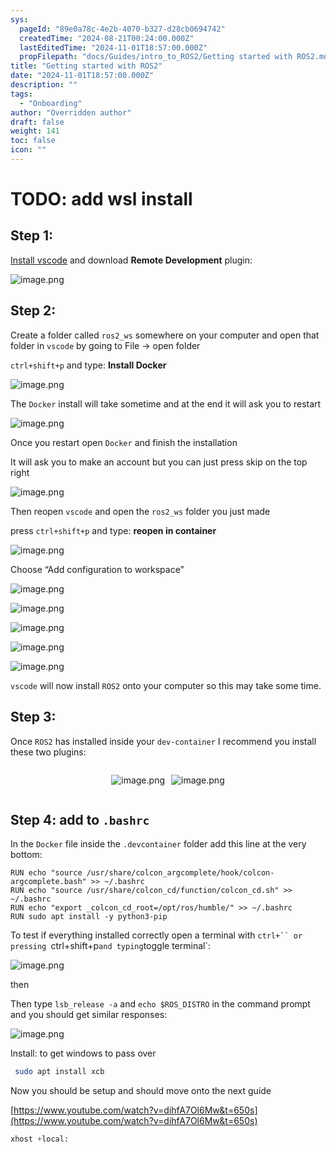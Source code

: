 ```yaml
---
sys:
  pageId: "89e0a78c-4e2b-4070-b327-d28cb0694742"
  createdTime: "2024-08-21T00:24:00.000Z"
  lastEditedTime: "2024-11-01T18:57:00.000Z"
  propFilepath: "docs/Guides/intro_to_ROS2/Getting started with ROS2.md"
title: "Getting started with ROS2"
date: "2024-11-01T18:57:00.000Z"
description: ""
tags:
  - "Onboarding"
author: "Overridden author"
draft: false
weight: 141
toc: false
icon: ""
---
```


# TODO: add wsl install

## Step 1:

[Install vscode](https://code.visualstudio.com/download) and download **Remote Development** plugin:

![image.png](https://prod-files-secure.s3.us-west-2.amazonaws.com/d518164a-d88e-44d1-a4ee-3adb3bd8bce0/efb52993-1881-4a40-b95e-6f020334f022/image.png?X-Amz-Algorithm=AWS4-HMAC-SHA256&X-Amz-Content-Sha256=UNSIGNED-PAYLOAD&X-Amz-Credential=ASIAZI2LB466TG7RAJSY%2F20250226%2Fus-west-2%2Fs3%2Faws4_request&X-Amz-Date=20250226T190157Z&X-Amz-Expires=3600&X-Amz-Security-Token=IQoJb3JpZ2luX2VjECoaCXVzLXdlc3QtMiJGMEQCIBqvM%2BDo93flSFuR%2FQwAPlBNZQzDDaP%2Fqfm%2Bd8qKMaP1AiBtlmQ623MYXcgg92VCpPj6t8yojdz2y8asBKX6AAExgCr%2FAwhjEAAaDDYzNzQyMzE4MzgwNSIM6PLlY98mjTi3dna5KtwDLRjBxRI%2BrIx2lFM8D%2FnPTojB8ezpAhhkd47lS9ZcFg8kJnQIjBE9goP6Ra7wCeLW9FySNrUMiqcjJim8FufQQKXklOTtMB8aiRcbwbrKdTReVOLniYR5lgdUJDichm%2Fq2EYk2Z%2BZmJvqm%2Bp%2BaedCHoPhnDLHqCkT1MfG3gcZfLiYoW7QWXD0oyKeghDW8vg8iGd2Y04lgJjGUAYzVDDhRrO2TKa7rO6%2FJuntxvizIt8R36oeew9qbGkMARuKFscQSTbK3J4a%2FYo7%2F7kDbUzPh8GnN9ojAG2Lt9kR2q%2BneqotUB%2By3alcZ8aYRj70CL%2BpYXfWEFf0uUhaObgH4kIYSVxak%2BNjPbPPYauzEep7FxwwwOrK8xEf%2F2XUVhG0WdXvD015L%2B%2B5SFKMwN9hPsm%2BvM7Ijt66syRZHfG0ud3oHl3%2FR6TjH7zoCpupXqGNTbPbddsev8Ke09cCmCkZ0a1kwdhuXZjdJyoJx1Qn%2Fxuj92T4K2oAzqVq65VgyUj6gNMUXG6QRKeXvB7%2BU9At6hPA9XDY0P3uyrQgHmQxRorUiUd3yahAJ%2FIoQ05z0%2FM7S4v7J2PS8bFdDBSodWjXXAuGG37pw9b%2FqDF1S7dLcBp73BmQfIFil0bbgcsncBcwr6r9vQY6pgEa6bpR75M53VXHOsRjbOaJa%2FmdpaskE59ur%2BQOVU%2BTWa8gAM7K2WsCXc5jfK19ycvpkGVOLIlPcdRaURmHAANEJPMQEDx9ut3%2F6s7WeXPMUeBvPs39xrd%2Fv%2FdObkLolb9rHYyIR3jIE3qD9rQNwxbUqCVShe3bGC%2B31dVGBB1UsaFnVZuziEO0GmzcWeT5vvDrEDYcxw2zUk6BNuK%2FDSGfyoPxeUZA&X-Amz-Signature=7b5ac7cf9dc586913f35bb047f2da38127c587b326f79acafa0a98f2d125c304&X-Amz-SignedHeaders=host&x-id=GetObject)

## Step 2:

Create a folder called `ros2_ws` somewhere on your computer and open that folder in `vscode` by going to File → open folder 

`ctrl+shift+p` and type: **Install Docker**

![image.png](https://prod-files-secure.s3.us-west-2.amazonaws.com/d518164a-d88e-44d1-a4ee-3adb3bd8bce0/2269dc0e-1cd5-47ff-bceb-c04ad9b2eab0/image.png?X-Amz-Algorithm=AWS4-HMAC-SHA256&X-Amz-Content-Sha256=UNSIGNED-PAYLOAD&X-Amz-Credential=ASIAZI2LB466TG7RAJSY%2F20250226%2Fus-west-2%2Fs3%2Faws4_request&X-Amz-Date=20250226T190157Z&X-Amz-Expires=3600&X-Amz-Security-Token=IQoJb3JpZ2luX2VjECoaCXVzLXdlc3QtMiJGMEQCIBqvM%2BDo93flSFuR%2FQwAPlBNZQzDDaP%2Fqfm%2Bd8qKMaP1AiBtlmQ623MYXcgg92VCpPj6t8yojdz2y8asBKX6AAExgCr%2FAwhjEAAaDDYzNzQyMzE4MzgwNSIM6PLlY98mjTi3dna5KtwDLRjBxRI%2BrIx2lFM8D%2FnPTojB8ezpAhhkd47lS9ZcFg8kJnQIjBE9goP6Ra7wCeLW9FySNrUMiqcjJim8FufQQKXklOTtMB8aiRcbwbrKdTReVOLniYR5lgdUJDichm%2Fq2EYk2Z%2BZmJvqm%2Bp%2BaedCHoPhnDLHqCkT1MfG3gcZfLiYoW7QWXD0oyKeghDW8vg8iGd2Y04lgJjGUAYzVDDhRrO2TKa7rO6%2FJuntxvizIt8R36oeew9qbGkMARuKFscQSTbK3J4a%2FYo7%2F7kDbUzPh8GnN9ojAG2Lt9kR2q%2BneqotUB%2By3alcZ8aYRj70CL%2BpYXfWEFf0uUhaObgH4kIYSVxak%2BNjPbPPYauzEep7FxwwwOrK8xEf%2F2XUVhG0WdXvD015L%2B%2B5SFKMwN9hPsm%2BvM7Ijt66syRZHfG0ud3oHl3%2FR6TjH7zoCpupXqGNTbPbddsev8Ke09cCmCkZ0a1kwdhuXZjdJyoJx1Qn%2Fxuj92T4K2oAzqVq65VgyUj6gNMUXG6QRKeXvB7%2BU9At6hPA9XDY0P3uyrQgHmQxRorUiUd3yahAJ%2FIoQ05z0%2FM7S4v7J2PS8bFdDBSodWjXXAuGG37pw9b%2FqDF1S7dLcBp73BmQfIFil0bbgcsncBcwr6r9vQY6pgEa6bpR75M53VXHOsRjbOaJa%2FmdpaskE59ur%2BQOVU%2BTWa8gAM7K2WsCXc5jfK19ycvpkGVOLIlPcdRaURmHAANEJPMQEDx9ut3%2F6s7WeXPMUeBvPs39xrd%2Fv%2FdObkLolb9rHYyIR3jIE3qD9rQNwxbUqCVShe3bGC%2B31dVGBB1UsaFnVZuziEO0GmzcWeT5vvDrEDYcxw2zUk6BNuK%2FDSGfyoPxeUZA&X-Amz-Signature=2a34da3e52b28ee73a08edf405ef82a0514fbbbba436bde8701fd74544ee57e3&X-Amz-SignedHeaders=host&x-id=GetObject)

The `Docker` install will take sometime and at the end it will ask you to restart

![image.png](https://prod-files-secure.s3.us-west-2.amazonaws.com/d518164a-d88e-44d1-a4ee-3adb3bd8bce0/ed233f78-be33-4b1f-b89c-9c346c0e961e/image.png?X-Amz-Algorithm=AWS4-HMAC-SHA256&X-Amz-Content-Sha256=UNSIGNED-PAYLOAD&X-Amz-Credential=ASIAZI2LB466TG7RAJSY%2F20250226%2Fus-west-2%2Fs3%2Faws4_request&X-Amz-Date=20250226T190157Z&X-Amz-Expires=3600&X-Amz-Security-Token=IQoJb3JpZ2luX2VjECoaCXVzLXdlc3QtMiJGMEQCIBqvM%2BDo93flSFuR%2FQwAPlBNZQzDDaP%2Fqfm%2Bd8qKMaP1AiBtlmQ623MYXcgg92VCpPj6t8yojdz2y8asBKX6AAExgCr%2FAwhjEAAaDDYzNzQyMzE4MzgwNSIM6PLlY98mjTi3dna5KtwDLRjBxRI%2BrIx2lFM8D%2FnPTojB8ezpAhhkd47lS9ZcFg8kJnQIjBE9goP6Ra7wCeLW9FySNrUMiqcjJim8FufQQKXklOTtMB8aiRcbwbrKdTReVOLniYR5lgdUJDichm%2Fq2EYk2Z%2BZmJvqm%2Bp%2BaedCHoPhnDLHqCkT1MfG3gcZfLiYoW7QWXD0oyKeghDW8vg8iGd2Y04lgJjGUAYzVDDhRrO2TKa7rO6%2FJuntxvizIt8R36oeew9qbGkMARuKFscQSTbK3J4a%2FYo7%2F7kDbUzPh8GnN9ojAG2Lt9kR2q%2BneqotUB%2By3alcZ8aYRj70CL%2BpYXfWEFf0uUhaObgH4kIYSVxak%2BNjPbPPYauzEep7FxwwwOrK8xEf%2F2XUVhG0WdXvD015L%2B%2B5SFKMwN9hPsm%2BvM7Ijt66syRZHfG0ud3oHl3%2FR6TjH7zoCpupXqGNTbPbddsev8Ke09cCmCkZ0a1kwdhuXZjdJyoJx1Qn%2Fxuj92T4K2oAzqVq65VgyUj6gNMUXG6QRKeXvB7%2BU9At6hPA9XDY0P3uyrQgHmQxRorUiUd3yahAJ%2FIoQ05z0%2FM7S4v7J2PS8bFdDBSodWjXXAuGG37pw9b%2FqDF1S7dLcBp73BmQfIFil0bbgcsncBcwr6r9vQY6pgEa6bpR75M53VXHOsRjbOaJa%2FmdpaskE59ur%2BQOVU%2BTWa8gAM7K2WsCXc5jfK19ycvpkGVOLIlPcdRaURmHAANEJPMQEDx9ut3%2F6s7WeXPMUeBvPs39xrd%2Fv%2FdObkLolb9rHYyIR3jIE3qD9rQNwxbUqCVShe3bGC%2B31dVGBB1UsaFnVZuziEO0GmzcWeT5vvDrEDYcxw2zUk6BNuK%2FDSGfyoPxeUZA&X-Amz-Signature=7e0221b19b25ed33dbcb494851d0226b86363479dff2cda6c3b0f91c1dfd5038&X-Amz-SignedHeaders=host&x-id=GetObject)

Once you restart open `Docker` and finish the installation

It will ask you to make an account but you can just press skip on the top right

![image.png](https://prod-files-secure.s3.us-west-2.amazonaws.com/d518164a-d88e-44d1-a4ee-3adb3bd8bce0/21010ad9-1659-4fd9-9f59-9932a09b2a3d/image.png?X-Amz-Algorithm=AWS4-HMAC-SHA256&X-Amz-Content-Sha256=UNSIGNED-PAYLOAD&X-Amz-Credential=ASIAZI2LB466TG7RAJSY%2F20250226%2Fus-west-2%2Fs3%2Faws4_request&X-Amz-Date=20250226T190157Z&X-Amz-Expires=3600&X-Amz-Security-Token=IQoJb3JpZ2luX2VjECoaCXVzLXdlc3QtMiJGMEQCIBqvM%2BDo93flSFuR%2FQwAPlBNZQzDDaP%2Fqfm%2Bd8qKMaP1AiBtlmQ623MYXcgg92VCpPj6t8yojdz2y8asBKX6AAExgCr%2FAwhjEAAaDDYzNzQyMzE4MzgwNSIM6PLlY98mjTi3dna5KtwDLRjBxRI%2BrIx2lFM8D%2FnPTojB8ezpAhhkd47lS9ZcFg8kJnQIjBE9goP6Ra7wCeLW9FySNrUMiqcjJim8FufQQKXklOTtMB8aiRcbwbrKdTReVOLniYR5lgdUJDichm%2Fq2EYk2Z%2BZmJvqm%2Bp%2BaedCHoPhnDLHqCkT1MfG3gcZfLiYoW7QWXD0oyKeghDW8vg8iGd2Y04lgJjGUAYzVDDhRrO2TKa7rO6%2FJuntxvizIt8R36oeew9qbGkMARuKFscQSTbK3J4a%2FYo7%2F7kDbUzPh8GnN9ojAG2Lt9kR2q%2BneqotUB%2By3alcZ8aYRj70CL%2BpYXfWEFf0uUhaObgH4kIYSVxak%2BNjPbPPYauzEep7FxwwwOrK8xEf%2F2XUVhG0WdXvD015L%2B%2B5SFKMwN9hPsm%2BvM7Ijt66syRZHfG0ud3oHl3%2FR6TjH7zoCpupXqGNTbPbddsev8Ke09cCmCkZ0a1kwdhuXZjdJyoJx1Qn%2Fxuj92T4K2oAzqVq65VgyUj6gNMUXG6QRKeXvB7%2BU9At6hPA9XDY0P3uyrQgHmQxRorUiUd3yahAJ%2FIoQ05z0%2FM7S4v7J2PS8bFdDBSodWjXXAuGG37pw9b%2FqDF1S7dLcBp73BmQfIFil0bbgcsncBcwr6r9vQY6pgEa6bpR75M53VXHOsRjbOaJa%2FmdpaskE59ur%2BQOVU%2BTWa8gAM7K2WsCXc5jfK19ycvpkGVOLIlPcdRaURmHAANEJPMQEDx9ut3%2F6s7WeXPMUeBvPs39xrd%2Fv%2FdObkLolb9rHYyIR3jIE3qD9rQNwxbUqCVShe3bGC%2B31dVGBB1UsaFnVZuziEO0GmzcWeT5vvDrEDYcxw2zUk6BNuK%2FDSGfyoPxeUZA&X-Amz-Signature=14754559f7000e5404bfc9aafd9099593d69c9a9b7d0f24ca3d5859d7521f528&X-Amz-SignedHeaders=host&x-id=GetObject)

Then reopen `vscode` and open the `ros2_ws` folder you just made

press `ctrl+shift+p` and type: **reopen in container**

![image.png](https://prod-files-secure.s3.us-west-2.amazonaws.com/d518164a-d88e-44d1-a4ee-3adb3bd8bce0/4e93b8c2-41ad-488c-8095-c74205196118/image.png?X-Amz-Algorithm=AWS4-HMAC-SHA256&X-Amz-Content-Sha256=UNSIGNED-PAYLOAD&X-Amz-Credential=ASIAZI2LB466TG7RAJSY%2F20250226%2Fus-west-2%2Fs3%2Faws4_request&X-Amz-Date=20250226T190157Z&X-Amz-Expires=3600&X-Amz-Security-Token=IQoJb3JpZ2luX2VjECoaCXVzLXdlc3QtMiJGMEQCIBqvM%2BDo93flSFuR%2FQwAPlBNZQzDDaP%2Fqfm%2Bd8qKMaP1AiBtlmQ623MYXcgg92VCpPj6t8yojdz2y8asBKX6AAExgCr%2FAwhjEAAaDDYzNzQyMzE4MzgwNSIM6PLlY98mjTi3dna5KtwDLRjBxRI%2BrIx2lFM8D%2FnPTojB8ezpAhhkd47lS9ZcFg8kJnQIjBE9goP6Ra7wCeLW9FySNrUMiqcjJim8FufQQKXklOTtMB8aiRcbwbrKdTReVOLniYR5lgdUJDichm%2Fq2EYk2Z%2BZmJvqm%2Bp%2BaedCHoPhnDLHqCkT1MfG3gcZfLiYoW7QWXD0oyKeghDW8vg8iGd2Y04lgJjGUAYzVDDhRrO2TKa7rO6%2FJuntxvizIt8R36oeew9qbGkMARuKFscQSTbK3J4a%2FYo7%2F7kDbUzPh8GnN9ojAG2Lt9kR2q%2BneqotUB%2By3alcZ8aYRj70CL%2BpYXfWEFf0uUhaObgH4kIYSVxak%2BNjPbPPYauzEep7FxwwwOrK8xEf%2F2XUVhG0WdXvD015L%2B%2B5SFKMwN9hPsm%2BvM7Ijt66syRZHfG0ud3oHl3%2FR6TjH7zoCpupXqGNTbPbddsev8Ke09cCmCkZ0a1kwdhuXZjdJyoJx1Qn%2Fxuj92T4K2oAzqVq65VgyUj6gNMUXG6QRKeXvB7%2BU9At6hPA9XDY0P3uyrQgHmQxRorUiUd3yahAJ%2FIoQ05z0%2FM7S4v7J2PS8bFdDBSodWjXXAuGG37pw9b%2FqDF1S7dLcBp73BmQfIFil0bbgcsncBcwr6r9vQY6pgEa6bpR75M53VXHOsRjbOaJa%2FmdpaskE59ur%2BQOVU%2BTWa8gAM7K2WsCXc5jfK19ycvpkGVOLIlPcdRaURmHAANEJPMQEDx9ut3%2F6s7WeXPMUeBvPs39xrd%2Fv%2FdObkLolb9rHYyIR3jIE3qD9rQNwxbUqCVShe3bGC%2B31dVGBB1UsaFnVZuziEO0GmzcWeT5vvDrEDYcxw2zUk6BNuK%2FDSGfyoPxeUZA&X-Amz-Signature=5f1eb2093b3d9eac9783543127d8ade8ff4c2da5c28ef7ab2b6d86b979fae97a&X-Amz-SignedHeaders=host&x-id=GetObject)

Choose “Add configuration to workspace”

![image.png](https://prod-files-secure.s3.us-west-2.amazonaws.com/d518164a-d88e-44d1-a4ee-3adb3bd8bce0/9560b282-5060-4989-ba37-97e7b2c22476/image.png?X-Amz-Algorithm=AWS4-HMAC-SHA256&X-Amz-Content-Sha256=UNSIGNED-PAYLOAD&X-Amz-Credential=ASIAZI2LB466TG7RAJSY%2F20250226%2Fus-west-2%2Fs3%2Faws4_request&X-Amz-Date=20250226T190157Z&X-Amz-Expires=3600&X-Amz-Security-Token=IQoJb3JpZ2luX2VjECoaCXVzLXdlc3QtMiJGMEQCIBqvM%2BDo93flSFuR%2FQwAPlBNZQzDDaP%2Fqfm%2Bd8qKMaP1AiBtlmQ623MYXcgg92VCpPj6t8yojdz2y8asBKX6AAExgCr%2FAwhjEAAaDDYzNzQyMzE4MzgwNSIM6PLlY98mjTi3dna5KtwDLRjBxRI%2BrIx2lFM8D%2FnPTojB8ezpAhhkd47lS9ZcFg8kJnQIjBE9goP6Ra7wCeLW9FySNrUMiqcjJim8FufQQKXklOTtMB8aiRcbwbrKdTReVOLniYR5lgdUJDichm%2Fq2EYk2Z%2BZmJvqm%2Bp%2BaedCHoPhnDLHqCkT1MfG3gcZfLiYoW7QWXD0oyKeghDW8vg8iGd2Y04lgJjGUAYzVDDhRrO2TKa7rO6%2FJuntxvizIt8R36oeew9qbGkMARuKFscQSTbK3J4a%2FYo7%2F7kDbUzPh8GnN9ojAG2Lt9kR2q%2BneqotUB%2By3alcZ8aYRj70CL%2BpYXfWEFf0uUhaObgH4kIYSVxak%2BNjPbPPYauzEep7FxwwwOrK8xEf%2F2XUVhG0WdXvD015L%2B%2B5SFKMwN9hPsm%2BvM7Ijt66syRZHfG0ud3oHl3%2FR6TjH7zoCpupXqGNTbPbddsev8Ke09cCmCkZ0a1kwdhuXZjdJyoJx1Qn%2Fxuj92T4K2oAzqVq65VgyUj6gNMUXG6QRKeXvB7%2BU9At6hPA9XDY0P3uyrQgHmQxRorUiUd3yahAJ%2FIoQ05z0%2FM7S4v7J2PS8bFdDBSodWjXXAuGG37pw9b%2FqDF1S7dLcBp73BmQfIFil0bbgcsncBcwr6r9vQY6pgEa6bpR75M53VXHOsRjbOaJa%2FmdpaskE59ur%2BQOVU%2BTWa8gAM7K2WsCXc5jfK19ycvpkGVOLIlPcdRaURmHAANEJPMQEDx9ut3%2F6s7WeXPMUeBvPs39xrd%2Fv%2FdObkLolb9rHYyIR3jIE3qD9rQNwxbUqCVShe3bGC%2B31dVGBB1UsaFnVZuziEO0GmzcWeT5vvDrEDYcxw2zUk6BNuK%2FDSGfyoPxeUZA&X-Amz-Signature=865aab190bb34ab5116f244cba8505cb0b5a661a4ffa89dc32d80011f45b78bd&X-Amz-SignedHeaders=host&x-id=GetObject)

![image.png](https://prod-files-secure.s3.us-west-2.amazonaws.com/d518164a-d88e-44d1-a4ee-3adb3bd8bce0/2ee63f81-886b-48e8-a553-dc6e5eac99e4/image.png?X-Amz-Algorithm=AWS4-HMAC-SHA256&X-Amz-Content-Sha256=UNSIGNED-PAYLOAD&X-Amz-Credential=ASIAZI2LB466TG7RAJSY%2F20250226%2Fus-west-2%2Fs3%2Faws4_request&X-Amz-Date=20250226T190157Z&X-Amz-Expires=3600&X-Amz-Security-Token=IQoJb3JpZ2luX2VjECoaCXVzLXdlc3QtMiJGMEQCIBqvM%2BDo93flSFuR%2FQwAPlBNZQzDDaP%2Fqfm%2Bd8qKMaP1AiBtlmQ623MYXcgg92VCpPj6t8yojdz2y8asBKX6AAExgCr%2FAwhjEAAaDDYzNzQyMzE4MzgwNSIM6PLlY98mjTi3dna5KtwDLRjBxRI%2BrIx2lFM8D%2FnPTojB8ezpAhhkd47lS9ZcFg8kJnQIjBE9goP6Ra7wCeLW9FySNrUMiqcjJim8FufQQKXklOTtMB8aiRcbwbrKdTReVOLniYR5lgdUJDichm%2Fq2EYk2Z%2BZmJvqm%2Bp%2BaedCHoPhnDLHqCkT1MfG3gcZfLiYoW7QWXD0oyKeghDW8vg8iGd2Y04lgJjGUAYzVDDhRrO2TKa7rO6%2FJuntxvizIt8R36oeew9qbGkMARuKFscQSTbK3J4a%2FYo7%2F7kDbUzPh8GnN9ojAG2Lt9kR2q%2BneqotUB%2By3alcZ8aYRj70CL%2BpYXfWEFf0uUhaObgH4kIYSVxak%2BNjPbPPYauzEep7FxwwwOrK8xEf%2F2XUVhG0WdXvD015L%2B%2B5SFKMwN9hPsm%2BvM7Ijt66syRZHfG0ud3oHl3%2FR6TjH7zoCpupXqGNTbPbddsev8Ke09cCmCkZ0a1kwdhuXZjdJyoJx1Qn%2Fxuj92T4K2oAzqVq65VgyUj6gNMUXG6QRKeXvB7%2BU9At6hPA9XDY0P3uyrQgHmQxRorUiUd3yahAJ%2FIoQ05z0%2FM7S4v7J2PS8bFdDBSodWjXXAuGG37pw9b%2FqDF1S7dLcBp73BmQfIFil0bbgcsncBcwr6r9vQY6pgEa6bpR75M53VXHOsRjbOaJa%2FmdpaskE59ur%2BQOVU%2BTWa8gAM7K2WsCXc5jfK19ycvpkGVOLIlPcdRaURmHAANEJPMQEDx9ut3%2F6s7WeXPMUeBvPs39xrd%2Fv%2FdObkLolb9rHYyIR3jIE3qD9rQNwxbUqCVShe3bGC%2B31dVGBB1UsaFnVZuziEO0GmzcWeT5vvDrEDYcxw2zUk6BNuK%2FDSGfyoPxeUZA&X-Amz-Signature=b9e540b0756cdd2c597db9ff821c2f352eaa13c697a6fc6b128c5ab368efad9a&X-Amz-SignedHeaders=host&x-id=GetObject)

![image.png](https://prod-files-secure.s3.us-west-2.amazonaws.com/d518164a-d88e-44d1-a4ee-3adb3bd8bce0/ae1580b2-b048-407e-aed9-b584224a7a04/image.png?X-Amz-Algorithm=AWS4-HMAC-SHA256&X-Amz-Content-Sha256=UNSIGNED-PAYLOAD&X-Amz-Credential=ASIAZI2LB466TG7RAJSY%2F20250226%2Fus-west-2%2Fs3%2Faws4_request&X-Amz-Date=20250226T190157Z&X-Amz-Expires=3600&X-Amz-Security-Token=IQoJb3JpZ2luX2VjECoaCXVzLXdlc3QtMiJGMEQCIBqvM%2BDo93flSFuR%2FQwAPlBNZQzDDaP%2Fqfm%2Bd8qKMaP1AiBtlmQ623MYXcgg92VCpPj6t8yojdz2y8asBKX6AAExgCr%2FAwhjEAAaDDYzNzQyMzE4MzgwNSIM6PLlY98mjTi3dna5KtwDLRjBxRI%2BrIx2lFM8D%2FnPTojB8ezpAhhkd47lS9ZcFg8kJnQIjBE9goP6Ra7wCeLW9FySNrUMiqcjJim8FufQQKXklOTtMB8aiRcbwbrKdTReVOLniYR5lgdUJDichm%2Fq2EYk2Z%2BZmJvqm%2Bp%2BaedCHoPhnDLHqCkT1MfG3gcZfLiYoW7QWXD0oyKeghDW8vg8iGd2Y04lgJjGUAYzVDDhRrO2TKa7rO6%2FJuntxvizIt8R36oeew9qbGkMARuKFscQSTbK3J4a%2FYo7%2F7kDbUzPh8GnN9ojAG2Lt9kR2q%2BneqotUB%2By3alcZ8aYRj70CL%2BpYXfWEFf0uUhaObgH4kIYSVxak%2BNjPbPPYauzEep7FxwwwOrK8xEf%2F2XUVhG0WdXvD015L%2B%2B5SFKMwN9hPsm%2BvM7Ijt66syRZHfG0ud3oHl3%2FR6TjH7zoCpupXqGNTbPbddsev8Ke09cCmCkZ0a1kwdhuXZjdJyoJx1Qn%2Fxuj92T4K2oAzqVq65VgyUj6gNMUXG6QRKeXvB7%2BU9At6hPA9XDY0P3uyrQgHmQxRorUiUd3yahAJ%2FIoQ05z0%2FM7S4v7J2PS8bFdDBSodWjXXAuGG37pw9b%2FqDF1S7dLcBp73BmQfIFil0bbgcsncBcwr6r9vQY6pgEa6bpR75M53VXHOsRjbOaJa%2FmdpaskE59ur%2BQOVU%2BTWa8gAM7K2WsCXc5jfK19ycvpkGVOLIlPcdRaURmHAANEJPMQEDx9ut3%2F6s7WeXPMUeBvPs39xrd%2Fv%2FdObkLolb9rHYyIR3jIE3qD9rQNwxbUqCVShe3bGC%2B31dVGBB1UsaFnVZuziEO0GmzcWeT5vvDrEDYcxw2zUk6BNuK%2FDSGfyoPxeUZA&X-Amz-Signature=76a8519ede0699a57f571f3999cdd45c689eaa240130517ad1afbb180f2943c8&X-Amz-SignedHeaders=host&x-id=GetObject)

![image.png](https://prod-files-secure.s3.us-west-2.amazonaws.com/d518164a-d88e-44d1-a4ee-3adb3bd8bce0/53255b28-f75e-430f-b9e3-c0ac8577e42b/image.png?X-Amz-Algorithm=AWS4-HMAC-SHA256&X-Amz-Content-Sha256=UNSIGNED-PAYLOAD&X-Amz-Credential=ASIAZI2LB466TG7RAJSY%2F20250226%2Fus-west-2%2Fs3%2Faws4_request&X-Amz-Date=20250226T190157Z&X-Amz-Expires=3600&X-Amz-Security-Token=IQoJb3JpZ2luX2VjECoaCXVzLXdlc3QtMiJGMEQCIBqvM%2BDo93flSFuR%2FQwAPlBNZQzDDaP%2Fqfm%2Bd8qKMaP1AiBtlmQ623MYXcgg92VCpPj6t8yojdz2y8asBKX6AAExgCr%2FAwhjEAAaDDYzNzQyMzE4MzgwNSIM6PLlY98mjTi3dna5KtwDLRjBxRI%2BrIx2lFM8D%2FnPTojB8ezpAhhkd47lS9ZcFg8kJnQIjBE9goP6Ra7wCeLW9FySNrUMiqcjJim8FufQQKXklOTtMB8aiRcbwbrKdTReVOLniYR5lgdUJDichm%2Fq2EYk2Z%2BZmJvqm%2Bp%2BaedCHoPhnDLHqCkT1MfG3gcZfLiYoW7QWXD0oyKeghDW8vg8iGd2Y04lgJjGUAYzVDDhRrO2TKa7rO6%2FJuntxvizIt8R36oeew9qbGkMARuKFscQSTbK3J4a%2FYo7%2F7kDbUzPh8GnN9ojAG2Lt9kR2q%2BneqotUB%2By3alcZ8aYRj70CL%2BpYXfWEFf0uUhaObgH4kIYSVxak%2BNjPbPPYauzEep7FxwwwOrK8xEf%2F2XUVhG0WdXvD015L%2B%2B5SFKMwN9hPsm%2BvM7Ijt66syRZHfG0ud3oHl3%2FR6TjH7zoCpupXqGNTbPbddsev8Ke09cCmCkZ0a1kwdhuXZjdJyoJx1Qn%2Fxuj92T4K2oAzqVq65VgyUj6gNMUXG6QRKeXvB7%2BU9At6hPA9XDY0P3uyrQgHmQxRorUiUd3yahAJ%2FIoQ05z0%2FM7S4v7J2PS8bFdDBSodWjXXAuGG37pw9b%2FqDF1S7dLcBp73BmQfIFil0bbgcsncBcwr6r9vQY6pgEa6bpR75M53VXHOsRjbOaJa%2FmdpaskE59ur%2BQOVU%2BTWa8gAM7K2WsCXc5jfK19ycvpkGVOLIlPcdRaURmHAANEJPMQEDx9ut3%2F6s7WeXPMUeBvPs39xrd%2Fv%2FdObkLolb9rHYyIR3jIE3qD9rQNwxbUqCVShe3bGC%2B31dVGBB1UsaFnVZuziEO0GmzcWeT5vvDrEDYcxw2zUk6BNuK%2FDSGfyoPxeUZA&X-Amz-Signature=e9fc133004ef822bd5029c5310ccfa5a53c00b828f65a13e5511aebb925ce4b5&X-Amz-SignedHeaders=host&x-id=GetObject)

![image.png](https://prod-files-secure.s3.us-west-2.amazonaws.com/d518164a-d88e-44d1-a4ee-3adb3bd8bce0/7c562767-5af9-4ffb-97d1-327bcdf4ee00/image.png?X-Amz-Algorithm=AWS4-HMAC-SHA256&X-Amz-Content-Sha256=UNSIGNED-PAYLOAD&X-Amz-Credential=ASIAZI2LB466TG7RAJSY%2F20250226%2Fus-west-2%2Fs3%2Faws4_request&X-Amz-Date=20250226T190157Z&X-Amz-Expires=3600&X-Amz-Security-Token=IQoJb3JpZ2luX2VjECoaCXVzLXdlc3QtMiJGMEQCIBqvM%2BDo93flSFuR%2FQwAPlBNZQzDDaP%2Fqfm%2Bd8qKMaP1AiBtlmQ623MYXcgg92VCpPj6t8yojdz2y8asBKX6AAExgCr%2FAwhjEAAaDDYzNzQyMzE4MzgwNSIM6PLlY98mjTi3dna5KtwDLRjBxRI%2BrIx2lFM8D%2FnPTojB8ezpAhhkd47lS9ZcFg8kJnQIjBE9goP6Ra7wCeLW9FySNrUMiqcjJim8FufQQKXklOTtMB8aiRcbwbrKdTReVOLniYR5lgdUJDichm%2Fq2EYk2Z%2BZmJvqm%2Bp%2BaedCHoPhnDLHqCkT1MfG3gcZfLiYoW7QWXD0oyKeghDW8vg8iGd2Y04lgJjGUAYzVDDhRrO2TKa7rO6%2FJuntxvizIt8R36oeew9qbGkMARuKFscQSTbK3J4a%2FYo7%2F7kDbUzPh8GnN9ojAG2Lt9kR2q%2BneqotUB%2By3alcZ8aYRj70CL%2BpYXfWEFf0uUhaObgH4kIYSVxak%2BNjPbPPYauzEep7FxwwwOrK8xEf%2F2XUVhG0WdXvD015L%2B%2B5SFKMwN9hPsm%2BvM7Ijt66syRZHfG0ud3oHl3%2FR6TjH7zoCpupXqGNTbPbddsev8Ke09cCmCkZ0a1kwdhuXZjdJyoJx1Qn%2Fxuj92T4K2oAzqVq65VgyUj6gNMUXG6QRKeXvB7%2BU9At6hPA9XDY0P3uyrQgHmQxRorUiUd3yahAJ%2FIoQ05z0%2FM7S4v7J2PS8bFdDBSodWjXXAuGG37pw9b%2FqDF1S7dLcBp73BmQfIFil0bbgcsncBcwr6r9vQY6pgEa6bpR75M53VXHOsRjbOaJa%2FmdpaskE59ur%2BQOVU%2BTWa8gAM7K2WsCXc5jfK19ycvpkGVOLIlPcdRaURmHAANEJPMQEDx9ut3%2F6s7WeXPMUeBvPs39xrd%2Fv%2FdObkLolb9rHYyIR3jIE3qD9rQNwxbUqCVShe3bGC%2B31dVGBB1UsaFnVZuziEO0GmzcWeT5vvDrEDYcxw2zUk6BNuK%2FDSGfyoPxeUZA&X-Amz-Signature=af624056501d681a78872b19cceeb0f31070d545aa358df011c6ccd0f97fe78f&X-Amz-SignedHeaders=host&x-id=GetObject)

`vscode` will now install `ROS2` onto your computer so this may take some time.

## Step 3:

Once `ROS2` has installed inside your `dev-container` I recommend you install these two plugins:

<div style="display: flex;flex-direction: row; column-gap:10px; max-width: 630px;justify-content: center;">
<div>

![image.png](https://prod-files-secure.s3.us-west-2.amazonaws.com/d518164a-d88e-44d1-a4ee-3adb3bd8bce0/3fc3d550-5a54-4ba1-ba6b-faa01cdb7369/image.png?X-Amz-Algorithm=AWS4-HMAC-SHA256&X-Amz-Content-Sha256=UNSIGNED-PAYLOAD&X-Amz-Credential=ASIAZI2LB4666TKGX2KR%2F20250226%2Fus-west-2%2Fs3%2Faws4_request&X-Amz-Date=20250226T190159Z&X-Amz-Expires=3600&X-Amz-Security-Token=IQoJb3JpZ2luX2VjECoaCXVzLXdlc3QtMiJIMEYCIQDixOPiwiXZIJxlpL8%2BMDYjoZFkvGyzuWiGYsXZQWZz2gIhALugpkhczT7MGhSOgTGQvSsP2DxfH8KWgECGijocSBTOKv8DCGMQABoMNjM3NDIzMTgzODA1IgyKjuxI4hMgoyX6mggq3AMj9J6tYWy06dZr3K0no3EV7lCfLRyiI34owHybUqIlifNH0N7jVXzUt7Qrfo4vUcw2kmdl6rtPnr%2Bs7TQIo2gqkBTVHepaN7T97nmWUGkH4AiLwtMhXbmYqsLPKwdiwVjKbTbZSwqG4wZIepmpS%2B57o4CTIjo39fod7%2F63tkt0QSUZSRD%2FNZq%2Fdqpx7L%2FFk4B0PcL3%2FRUQWJSnMQEc7oh1aYcOZt0Ft%2BitHLvika0WveWoEC3QNNK%2FsVvMjBQvxK%2BK557iIOtgKUHjI5JmBohCFsrbn9lBWAKmOFMYl1uCug84XM2mfU2SqhOAYpcC4rfdZAT7C5Nfh08PkPBwLqGpfWy8TApuBNXzLa2alVauv1ps7ppyTARU3LLvthiSoeHeV7wHH2C9yGBVpsrIQqYvMaRkzDP3AesbBpvvpArghW8j2wn8NC0%2FESfproCV%2FdhzRl4nKhz2YNtlwuDT2AippUOTMSCpDEeie1MkvbFaWpGqcAAhLynP%2Fmq0p1%2Bgusk03bkDzh8tYfBPMTW%2Bno8d5faiZ%2BXYmriWfPpPu2pXAj1jhn64wV1LILTVWmUpnW6GN9mrp0ikosAVh9EOCmmmncVFWOyV%2FQ8qQ%2FenkRgpd1ff9lYYTGyjLazKRDDhov29BjqkAd3jNcMSMpZd9P3DuGde7S4eZBdqK4tqOgoYjiP5sGaurDUzyOAErBNFk%2ButBttD9nKvuvpNpEN%2FtTsBg7MIXiZav5oyLFR8OIWH%2BOdIC1IL8pT72gfN3I%2BF%2BfBp%2FjqGAQXotjkfE9Ff1kXq4xg2wF0DQIpehi0ownrrRQCq5N3mGQxcp7B%2B1TYj9eTgIMJwtW%2Fpti3OZQirG1qu07w4zyG0LACj&X-Amz-Signature=f066326c76e1b4184b92e68e73a2936d89c53914309ff445780662ec2b32e26f&X-Amz-SignedHeaders=host&x-id=GetObject)

</div>
<div>

![image.png](https://prod-files-secure.s3.us-west-2.amazonaws.com/d518164a-d88e-44d1-a4ee-3adb3bd8bce0/d994cc66-13c2-4093-a5a3-f84cf4601a82/image.png?X-Amz-Algorithm=AWS4-HMAC-SHA256&X-Amz-Content-Sha256=UNSIGNED-PAYLOAD&X-Amz-Credential=ASIAZI2LB466UF24N4LT%2F20250226%2Fus-west-2%2Fs3%2Faws4_request&X-Amz-Date=20250226T190159Z&X-Amz-Expires=3600&X-Amz-Security-Token=IQoJb3JpZ2luX2VjECoaCXVzLXdlc3QtMiJHMEUCIEI2k%2F4iz3uKWsqfCorss5Wt9sjONrHdC5l0oalhuBeoAiEAzk58zKaJzgATA22sB4wa26dRw2F2MIrbdxNT%2F6GPrIgq%2FwMIYxAAGgw2Mzc0MjMxODM4MDUiDFenKZjhX3e3%2FTDbBircA2FnP1pkFhQnmGdo51ConMKMTy9JnzrmUvqjvtWDJl8Ugq6DW1uaMjudEoVXdduFJMcMtN4hiqIlWED4324g5AoB91LRPc8EMDhLv3NLSPN%2FSvIg9Sotjh3tu6Tou1Ial%2FyUSQrLLK9M1%2FZPt1wv8ual%2B7XSJFwcwIB5WLx7E9L1p%2Fa5%2FTsboUVInIIeA2wEMloj3Bph9wHV%2BplFU9hj15qHLBznC42tHi0PdnnqR73UO0L0WM4HgRHy9GgmQHZvU8v%2FGG%2B39QoMaiVgRWkMOqSiWJ1frHrojUPZYZ%2F8UsWETLri%2F9ffpmIkMRoXjf%2BelYO0MCcInN5jvo3gjGJe9AuEjuYHPotOsQ9eWszy9lgWEeivCtdXrh7UvN5Sei42N4GVT9RIZv8Lx2Me%2BKfEfmCVuIty9%2Fo7ZTzRzzNuzehDgAweReStgLbDajRZKqRDY6fbpYg8%2B5Ki6Nwm03krSxk%2F%2BtuJkXxeK7wSQoVr%2BhKcysp9vFP4KQBsQvP%2B8i7iknO9VEW9Cbsdj%2BLwg7HZy8zus4WbzdU25IJqIgb6S8KcO%2FB6hZlOuErHwGTIjQl8nTpLQkCvShgvGbakrtAEVIBbrHMRQjN4Ftni4sznT4%2FDhJG66RjGKbrgJUwJMJ6n%2Fb0GOqUBGuVm38ZLKMXoZyH4qvNObAPQTXjTkSCDUyTa%2FjtUKHVzKyGnUm5Ic2afzCwmxvjQQ5C7k%2FYt84UddOfi96JoZEGSqSqj9HauOkmQAtIVuXr7i61sXW6pDmUhv0tQP75f2lUJd0uRw42UPntJBJYeJTU62v8ereisLZtvIW4HMxmDfEpvy05yfd6wyx%2F0w9I9VlMvJ5QROOJh5kP%2FinHhHybPIqXw&X-Amz-Signature=1f56463cc11ebdc3eb0459cf6c79f310bb73b6be9983050b164abe63e57f20b0&X-Amz-SignedHeaders=host&x-id=GetObject)

</div>
</div>

## Step 4: add to `.bashrc`

In the `Docker` file inside the `.devcontainer` folder add this line at the very bottom: 

```docker
RUN echo "source /usr/share/colcon_argcomplete/hook/colcon-argcomplete.bash" >> ~/.bashrc
RUN echo "source /usr/share/colcon_cd/function/colcon_cd.sh" >> ~/.bashrc
RUN echo "export _colcon_cd_root=/opt/ros/humble/" >> ~/.bashrc
RUN sudo apt install -y python3-pip 
```

To test if everything installed correctly open a terminal with `ctrl+`` or pressing `ctrl+shift+p` and typing `toggle terminal`:

![image.png](https://prod-files-secure.s3.us-west-2.amazonaws.com/d518164a-d88e-44d1-a4ee-3adb3bd8bce0/6a4943d8-b04e-4c02-9a58-775f3384d1a5/image.png?X-Amz-Algorithm=AWS4-HMAC-SHA256&X-Amz-Content-Sha256=UNSIGNED-PAYLOAD&X-Amz-Credential=ASIAZI2LB466TG7RAJSY%2F20250226%2Fus-west-2%2Fs3%2Faws4_request&X-Amz-Date=20250226T190157Z&X-Amz-Expires=3600&X-Amz-Security-Token=IQoJb3JpZ2luX2VjECoaCXVzLXdlc3QtMiJGMEQCIBqvM%2BDo93flSFuR%2FQwAPlBNZQzDDaP%2Fqfm%2Bd8qKMaP1AiBtlmQ623MYXcgg92VCpPj6t8yojdz2y8asBKX6AAExgCr%2FAwhjEAAaDDYzNzQyMzE4MzgwNSIM6PLlY98mjTi3dna5KtwDLRjBxRI%2BrIx2lFM8D%2FnPTojB8ezpAhhkd47lS9ZcFg8kJnQIjBE9goP6Ra7wCeLW9FySNrUMiqcjJim8FufQQKXklOTtMB8aiRcbwbrKdTReVOLniYR5lgdUJDichm%2Fq2EYk2Z%2BZmJvqm%2Bp%2BaedCHoPhnDLHqCkT1MfG3gcZfLiYoW7QWXD0oyKeghDW8vg8iGd2Y04lgJjGUAYzVDDhRrO2TKa7rO6%2FJuntxvizIt8R36oeew9qbGkMARuKFscQSTbK3J4a%2FYo7%2F7kDbUzPh8GnN9ojAG2Lt9kR2q%2BneqotUB%2By3alcZ8aYRj70CL%2BpYXfWEFf0uUhaObgH4kIYSVxak%2BNjPbPPYauzEep7FxwwwOrK8xEf%2F2XUVhG0WdXvD015L%2B%2B5SFKMwN9hPsm%2BvM7Ijt66syRZHfG0ud3oHl3%2FR6TjH7zoCpupXqGNTbPbddsev8Ke09cCmCkZ0a1kwdhuXZjdJyoJx1Qn%2Fxuj92T4K2oAzqVq65VgyUj6gNMUXG6QRKeXvB7%2BU9At6hPA9XDY0P3uyrQgHmQxRorUiUd3yahAJ%2FIoQ05z0%2FM7S4v7J2PS8bFdDBSodWjXXAuGG37pw9b%2FqDF1S7dLcBp73BmQfIFil0bbgcsncBcwr6r9vQY6pgEa6bpR75M53VXHOsRjbOaJa%2FmdpaskE59ur%2BQOVU%2BTWa8gAM7K2WsCXc5jfK19ycvpkGVOLIlPcdRaURmHAANEJPMQEDx9ut3%2F6s7WeXPMUeBvPs39xrd%2Fv%2FdObkLolb9rHYyIR3jIE3qD9rQNwxbUqCVShe3bGC%2B31dVGBB1UsaFnVZuziEO0GmzcWeT5vvDrEDYcxw2zUk6BNuK%2FDSGfyoPxeUZA&X-Amz-Signature=f4f4d86d8beab499cb9ecad5785b705e54ea93486686c2b6b8a9f6b1776057ea&X-Amz-SignedHeaders=host&x-id=GetObject)

then 

Then type `lsb_release -a` and `echo $ROS_DISTRO` in the command prompt and you should get similar responses:

![image.png](https://prod-files-secure.s3.us-west-2.amazonaws.com/d518164a-d88e-44d1-a4ee-3adb3bd8bce0/3e635dec-a805-4e85-8b9e-d000e5b71a4e/image.png?X-Amz-Algorithm=AWS4-HMAC-SHA256&X-Amz-Content-Sha256=UNSIGNED-PAYLOAD&X-Amz-Credential=ASIAZI2LB466TG7RAJSY%2F20250226%2Fus-west-2%2Fs3%2Faws4_request&X-Amz-Date=20250226T190157Z&X-Amz-Expires=3600&X-Amz-Security-Token=IQoJb3JpZ2luX2VjECoaCXVzLXdlc3QtMiJGMEQCIBqvM%2BDo93flSFuR%2FQwAPlBNZQzDDaP%2Fqfm%2Bd8qKMaP1AiBtlmQ623MYXcgg92VCpPj6t8yojdz2y8asBKX6AAExgCr%2FAwhjEAAaDDYzNzQyMzE4MzgwNSIM6PLlY98mjTi3dna5KtwDLRjBxRI%2BrIx2lFM8D%2FnPTojB8ezpAhhkd47lS9ZcFg8kJnQIjBE9goP6Ra7wCeLW9FySNrUMiqcjJim8FufQQKXklOTtMB8aiRcbwbrKdTReVOLniYR5lgdUJDichm%2Fq2EYk2Z%2BZmJvqm%2Bp%2BaedCHoPhnDLHqCkT1MfG3gcZfLiYoW7QWXD0oyKeghDW8vg8iGd2Y04lgJjGUAYzVDDhRrO2TKa7rO6%2FJuntxvizIt8R36oeew9qbGkMARuKFscQSTbK3J4a%2FYo7%2F7kDbUzPh8GnN9ojAG2Lt9kR2q%2BneqotUB%2By3alcZ8aYRj70CL%2BpYXfWEFf0uUhaObgH4kIYSVxak%2BNjPbPPYauzEep7FxwwwOrK8xEf%2F2XUVhG0WdXvD015L%2B%2B5SFKMwN9hPsm%2BvM7Ijt66syRZHfG0ud3oHl3%2FR6TjH7zoCpupXqGNTbPbddsev8Ke09cCmCkZ0a1kwdhuXZjdJyoJx1Qn%2Fxuj92T4K2oAzqVq65VgyUj6gNMUXG6QRKeXvB7%2BU9At6hPA9XDY0P3uyrQgHmQxRorUiUd3yahAJ%2FIoQ05z0%2FM7S4v7J2PS8bFdDBSodWjXXAuGG37pw9b%2FqDF1S7dLcBp73BmQfIFil0bbgcsncBcwr6r9vQY6pgEa6bpR75M53VXHOsRjbOaJa%2FmdpaskE59ur%2BQOVU%2BTWa8gAM7K2WsCXc5jfK19ycvpkGVOLIlPcdRaURmHAANEJPMQEDx9ut3%2F6s7WeXPMUeBvPs39xrd%2Fv%2FdObkLolb9rHYyIR3jIE3qD9rQNwxbUqCVShe3bGC%2B31dVGBB1UsaFnVZuziEO0GmzcWeT5vvDrEDYcxw2zUk6BNuK%2FDSGfyoPxeUZA&X-Amz-Signature=df795867ad2727bc18cb8334edea031199bc6704f33ce01c15f4a80748eef83c&X-Amz-SignedHeaders=host&x-id=GetObject)

Install:  to get windows to pass over

```bash
 sudo apt install xcb
```

Now you should be setup and should move onto the next guide 

[https://www.youtube.com/watch?v=dihfA7Ol6Mw&t=650s](https://www.youtube.com/watch?v=dihfA7Ol6Mw&t=650s)

```python
xhost +local:
```
